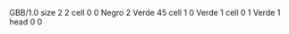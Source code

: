 <gs-board without-header> GBB/1.0
size 2 2
cell 0 0 Negro 2 Verde 45
cell 1 0 Verde 1 
cell 0 1 Verde 1 
head 0 0 </gs-board>